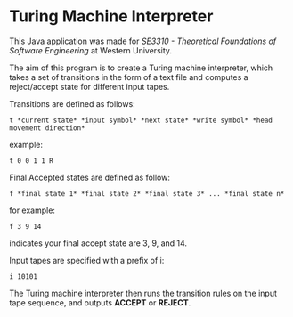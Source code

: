 # Turing Machine Interpreter

This Java application was made for *SE3310 - Theoretical Foundations of Software Engineering* at Western University.

The aim of this program is to create a Turing machine interpreter, which takes a set of transitions in the form of a text file and computes a reject/accept state for different input tapes.


Transitions are defined as follows:
```
t *current state* *input symbol* *next state* *write symbol* *head movement direction*
```
example:
```
t 0 0 1 1 R
```

Final Accepted states are defined as follow:
```
f *final state 1* *final state 2* *final state 3* ... *final state n*
```
for example:
```
f 3 9 14
```
indicates your final accept state are 3, 9, and 14.

Input tapes are specified with a prefix of i:
```
i 10101
```

The Turing machine interpreter then runs the transition rules on the input tape sequence, and outputs **ACCEPT** or **REJECT**.

